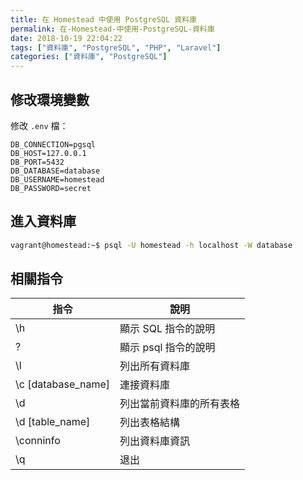 ```yaml
---
title: 在 Homestead 中使用 PostgreSQL 資料庫
permalink: 在-Homestead-中使用-PostgreSQL-資料庫
date: 2018-10-19 22:04:22
tags: ["資料庫", "PostgreSQL", "PHP", "Laravel"]
categories: ["資料庫", "PostgreSQL"]
---
```


## 修改環境變數

修改 `.env` 檔：

```ENV
DB_CONNECTION=pgsql
DB_HOST=127.0.0.1
DB_PORT=5432
DB_DATABASE=database
DB_USERNAME=homestead
DB_PASSWORD=secret
```

## 進入資料庫

```BASH
vagrant@homestead:~$ psql -U homestead -h localhost -W database
```

## 相關指令

| 指令               | 說明                     |
| ------------------ | ------------------------ |
| \h                 | 顯示 SQL 指令的說明      |
| \?                 | 顯示 psql 指令的說明     |
| \l                 | 列出所有資料庫           |
| \c [database_name] | 連接資料庫               |
| \d                 | 列出當前資料庫的所有表格 |
| \d [table_name]    | 列出表格結構             |
| \conninfo          | 列出資料庫資訊           |
| \q                 | 退出                     |
